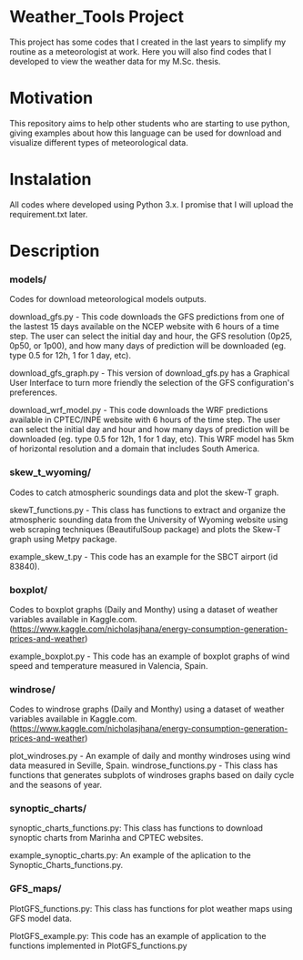 <h1>Weather_Tools Project </h1>

This project has some codes that I created in the last years to simplify my routine as a meteorologist at work. Here you will also find codes that I developed to view the weather data for my M.Sc. thesis.


<h1>Motivation </h1>

This repository aims to help other students who are starting to use python, giving examples about how this language can be used for download and visualize different types of meteorological data.

<h1>Instalation </h1>

All codes where developed using Python 3.x.
I promise that I will upload the requirement.txt later.

<h1>Description </h1>

<h3>models/</h3>

Codes for download meteorological models outputs.

  download_gfs.py - This code downloads the GFS predictions from one of the lastest 15 days available on the NCEP website with 6 hours of a time step. The user can select the initial day and hour, the GFS resolution (0p25, 0p50, or 1p00), and how many days of prediction will be downloaded (eg. type 0.5 for 12h, 1 for 1 day, etc).
  
  download_gfs_graph.py - This version of download_gfs.py has a Graphical User Interface to turn more friendly the selection of the GFS configuration's preferences.
  
  download_wrf_model.py - This code downloads the WRF predictions available in CPTEC/INPE website with 6 hours of the time step. The user can select the initial day and hour and how many days of prediction will be downloaded (eg. type 0.5 for 12h, 1 for 1 day, etc). This WRF model has 5km of horizontal resolution and a domain that includes South America.
  
<h3>skew_t_wyoming/</h3>

Codes to catch atmospheric soundings data and plot the skew-T graph.

   skewT_functions.py - This class has functions to extract and organize the atmospheric sounding data from the University of Wyoming website using web scraping techniques (BeautifulSoup package) and plots the Skew-T graph using Metpy package.
   
  example_skew_t.py - This code has an example for the SBCT airport (id 83840).

<h3>boxplot/</h3>

Codes to boxplot graphs (Daily and Monthy) using a dataset of weather variables
available in Kaggle.com. (https://www.kaggle.com/nicholasjhana/energy-consumption-generation-prices-and-weather)

example_boxplot.py - This code has an example of boxplot graphs of wind speed and temperature measured in Valencia, Spain.

<h3>windrose/</h3>

Codes to windrose graphs (Daily and Monthy) using a dataset of weather variables
available in Kaggle.com. (https://www.kaggle.com/nicholasjhana/energy-consumption-generation-prices-and-weather)

plot_windroses.py - An example of daily and monthy windroses using wind data measured in Seville, Spain.
windrose_functions.py - This class has functions that generates subplots of windroses graphs based on daily cycle and the seasons of year.

<h3>synoptic_charts/</h3>

synoptic_charts_functions.py: This class has functions to download synoptic charts from 
Marinha and CPTEC websites. 

example_synoptic_charts.py: An example of the aplication to the Synoptic_Charts_functions.py.

<h3>GFS_maps/</h3>

PlotGFS_functions.py: This class has functions for plot weather maps using GFS model data.

PlotGFS_example.py: This code has an example of application to the functions implemented in PlotGFS_functions.py
